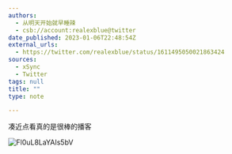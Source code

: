```yaml
---
authors:
  - 从明天开始就早睡辣
  - csb://account:realexblue@twitter
date_published: 2023-01-06T22:48:54Z
external_urls:
  - https://twitter.com/realexblue/status/1611495050021863424
sources:
  - xSync
  - Twitter
tags: null
title: ""
type: note

---
```


凑近点看真的是很棒的播客

![Fl0uL8LaYAIs5bV](./attachments/bafybeicm7f7mnxtalnscp3q7t3dtb6ydrwkjlqowgspxgfwb7oszma4kum)